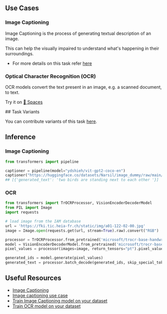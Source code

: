 ## Use Cases

### Image Captioning

Image Captioning is the process of generating textual description of an image. 

This can help the visually impaired to understand what's happening in their surroundings.

 - For more details on this task refer [here](https://huggingface.co/docs/transformers/main/en/tasks/image_captioning)
 

### Optical Character Recognition (OCR)

OCR models convert the text present in an image, e.g. a scanned document, to text.

Try it on [🤗 Spaces](https://huggingface.co/microsoft/trocr-base-handwritten)

## Task Variants

You can contribute variants of this task [here](https://github.com/huggingface/hub-docs/blob/main/tasks/src/image-to-text/about.md).


## Inference

### Image Captioning
```python
from transformers import pipeline

captioner = pipeline(model="ydshieh/vit-gpt2-coco-en")
captioner("https://huggingface.co/datasets/Narsil/image_dummy/raw/main/parrots.png")
## [{'generated_text': 'two birds are standing next to each other '}]
```

### OCR
```python
from transformers import TrOCRProcessor, VisionEncoderDecoderModel
from PIL import Image
import requests

# load image from the IAM database
url = 'https://fki.tic.heia-fr.ch/static/img/a01-122-02-00.jpg'
image = Image.open(requests.get(url, stream=True).raw).convert("RGB")

processor = TrOCRProcessor.from_pretrained('microsoft/trocr-base-handwritten')
model = VisionEncoderDecoderModel.from_pretrained('microsoft/trocr-base-handwritten')
pixel_values = processor(images=image, return_tensors="pt").pixel_values

generated_ids = model.generate(pixel_values)
generated_text = processor.batch_decode(generated_ids, skip_special_tokens=True)[0]

```

## Useful Resources
- [Image Captioning](https://huggingface.co/docs/transformers/main/en/tasks/image_captioning)
- [Image captioning use case](https://blog.google/outreach-initiatives/accessibility/get-image-descriptions/)
- [Train Image Captioning model on your dataset](https://github.com/NielsRogge/Transformers-Tutorials/blob/master/GIT/Fine_tune_GIT_on_an_image_captioning_dataset.ipynb)
- [Train OCR model on your dataset ](https://github.com/NielsRogge/Transformers-Tutorials/tree/master/TrOCR)